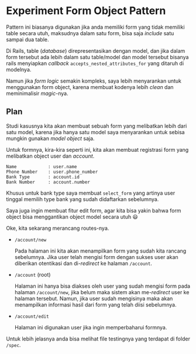 # Experiment Form Object Pattern
Pattern ini biasanya digunakan jika anda memiliki form yang tidak memiliki table secara utuh, maksudnya dalam satu form, bisa saja *include* satu sampai dua table.

Di Rails, table (*database*) direpresentasikan dengan model, dan jika dalam form tersebut ada lebih dalam satu table/model dan model tersebut bisanya rails menyiapkan *callback* `accepts_nested_attributes_for` yang ditaruh di modelnya.

Namun jika *form logic* semakin kompleks, saya lebih menyarankan untuk menggunakan form object, karena membuat kodenya lebih *clean* dan meminimalisir *magic*-nya.

## Plan
Studi kasusnya kita akan membuat sebuah form yang melibatkan lebih dari satu model, karena jika hanya satu model saya menyarankan untuk sebisa mungkin gunakan *model object* saja.

Untuk formnya, kira-kira seperti ini, kita akan membuat registrasi form yang melibatkan object user dan *account*.
```
Name            : user.name
Phone Number    : user.phone_number
Bank Type       : account.id
Bank Number     : account.number
```
Khusus untuk bank type saya membuat `select_form` yang artinya user tinggal memilih type bank yang sudah didaftarkan sebelumnya.

Saya juga ingin membuat fitur edit form, agar kita bisa yakin bahwa form object bisa menggantikan object model secara utuh :smiley:

Oke, kita sekarang merancang routes-nya.

- `/account/new`

  Pada halaman ini kita akan menampilkan form yang sudah kita rancang sebelumnya. Jika user telah mengisi form dengan sukses user akan diberikan otentikasi dan di-*redirect* ke halaman `/account`.

- `/account` (root)

  Halaman ini hanya bisa diakses oleh user yang sudah mengisi form pada halaman `/account/new`, jika belum maka sistem akan me-*redirect* user ke halaman tersebut. Namun, jika user sudah mengisinya maka akan menampilkan informasi hasil dari form yang telah diisi sebelumnya.

- `/account/edit`

  Halaman ini digunakan user jika ingin memperbaharui formnya.

Untuk lebih jelasnya anda bisa melihat file testingnya yang terdapat di folder `/spec`.

